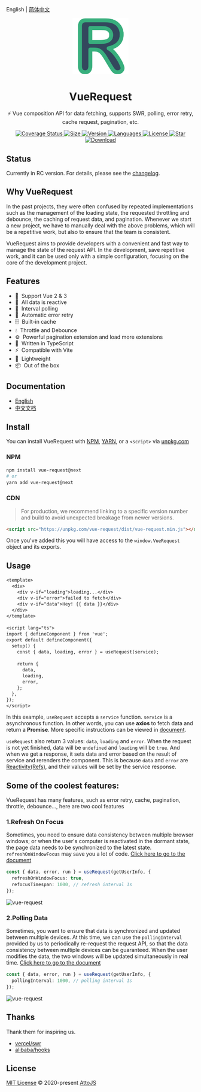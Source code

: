 English | [简体中文](README-zh_CN.md)

<p align="center">
  <a href="https://www.attojs.org">
    <img
      width="150"
      src="https://raw.githubusercontent.com/AttoJS/art/master/vue-request-logo.png"
      alt="VueRequest logo"
    />
  </a>
</p>
<h1 align="center">VueRequest</h1>
<div align="center">
  <p align="center">⚡️ Vue composition API for data fetching, supports SWR, polling, error retry, cache request, pagination, etc.</p>
   <a href="https://codecov.io/github/attojs/vue-request?branch=master">
    <img
      src="https://img.shields.io/codecov/c/github/attojs/vue-request?token=NW2XVQWGPP"
      alt="Coverage Status"
    />
  </a>
  <a href="https://www.npmjs.com/package/vue-request/v/next">
    <img src="https://img.shields.io/bundlephobia/minzip/vue-request/next" alt="Size" />
  </a>
  <a href="https://www.npmjs.com/package/vue-request/v/next">
    <img src="https://img.shields.io/npm/v/vue-request/next" alt="Version" />
  </a>
  <a href="https://www.npmjs.com/package/vue-request/v/next">
    <img src="https://img.shields.io/github/languages/top/attojs/vue-request" alt="Languages" />
  </a>
  <a href="https://www.npmjs.com/package/vue-request/v/next">
    <img src="https://img.shields.io/npm/l/vue-request" alt="License" />
  </a>
  <a href="https://github.com/AttoJS/vue-request/stargazers">
    <img src="https://img.shields.io/github/stars/attojs/vue-request" alt="Star" />
  </a>
  <a href="https://www.npmjs.com/package/vue-request/v/next">
    <img src="https://img.shields.io/npm/dm/vue-request" alt="Download" />
  </a>
</div>

## Status

Currently in RC version. For details, please see the [changelog](https://github.com/AttoJS/vue-request/issues/121).

## Why VueRequest

In the past projects, they were often confused by repeated implementations such as the management of the loading state, the requested throttling and debounce, the caching of request data, and pagination. Whenever we start a new project, we have to manually deal with the above problems, which will be a repetitive work, but also to ensure that the team is consistent.

VueRequest aims to provide developers with a convenient and fast way to manage the state of the request API. In the development, save repetitive work, and it can be used only with a simple configuration, focusing on the core of the development project.

## Features

- 🌈 &nbsp;Support Vue 2 & 3
- 🚀 &nbsp;All data is reactive
- 🔄 &nbsp;Interval polling
- 🤖 &nbsp;Automatic error retry
- 🗄 &nbsp;Built-in cache
- 💧 &nbsp;Throttle and Debounce
- ⚙️ &nbsp;Powerful pagination extension and load more extensions
- 📠 &nbsp;Written in TypeScript
- ⚡️ &nbsp;Compatible with Vite
- 🍃 &nbsp;Lightweight
- 📦 &nbsp;Out of the box

## Documentation

- [English](https://www.attojs.org/)
- [中文文档](https://www.attojs.com/)

## Install

You can install VueRequest with [NPM](https://www.npmjs.com/), [YARN](https://yarnpkg.com/), or a `<script>` via [unpkg.com](https://unpkg.com/)

### NPM

```sh
npm install vue-request@next
# or
yarn add vue-request@next
```

### CDN

> For production, we recommend linking to a specific version number and build to avoid unexpected breakage from newer versions.

```html
<script src="https://unpkg.com/vue-request/dist/vue-request.min.js"></script>
```

Once you've added this you will have access to the `window.VueRequest` object and its exports.

## Usage

```vue
<template>
  <div>
    <div v-if="loading">loading...</div>
    <div v-if="error">failed to fetch</div>
    <div v-if="data">Hey! {{ data }}</div>
  </div>
</template>

<script lang="ts">
import { defineComponent } from 'vue';
export default defineComponent({
  setup() {
    const { data, loading, error } = useRequest(service);

    return {
      data,
      loading,
      error,
    };
  },
});
</script>
```

In this example, `useRequest` accepts a `service` function. `service` is a asynchronous function. In other words, you can use **axios** to fetch data and return a **Promise**. More specific instructions can be viewed in [document](https://www.attojs.org/guide/documentation/dataFetching.html).

`useRequest` also return 3 values: `data`, `loading` and `error`. When the request is not yet finished, data will be `undefined` and `loading` will be `true`. And when we get a response, it sets data and error based on the result of service and rerenders the component. This is because `data` and `error` are [Reactivity(Refs)](https://v3.vuejs.org/guide/reactivity-fundamentals.html), and their values will be set by the service response.

## Some of the coolest features:

VueRequest has many features, such as error retry, cache, pagination, throttle, debounce..., here are two cool features

### 1.Refresh On Focus

Sometimes, you need to ensure data consistency between multiple browser windows; or when the user's computer is reactivated in the dormant state, the page data needs to be synchronized to the latest state. `refreshOnWindowFocus` may save you a lot of code. [Click here to go to the document](https://www.attojs.org/guide/documentation/refreshOnWindowFocus.html)

```ts
const { data, error, run } = useRequest(getUserInfo, {
  refreshOnWindowFocus: true,
  refocusTimespan: 1000, // refresh interval 1s
});
```

![vue-request](https://z3.ax1x.com/2021/09/10/hXAs8s.gif)

### 2.Polling Data

Sometimes, you want to ensure that data is synchronized and updated between multiple devices. At this time, we can use the `pollingInterval` provided by us to periodically re-request the request API, so that the data consistency between multiple devices can be guaranteed. When the user modifies the data, the two windows will be updated simultaneously in real time. [Click here to go to the document](https://www.attojs.org/guide/documentation/polling.htm)

```ts
const { data, error, run } = useRequest(getUserInfo, {
  pollingInterval: 1000, // polling interval 1s
});
```

![vue-request](https://z3.ax1x.com/2021/09/10/hXAy2n.gif)

## Thanks

Thank them for inspiring us.

- [vercel/swr](https://github.com/vercel/swr)
- [alibaba/hooks](https://ahooks.js.org/hooks/async#userequest)

## License

[MIT License](https://github.com/AttoJS/vue-request/blob/master/LICENSE) © 2020-present [AttoJS](https://github.com/AttoJS)
